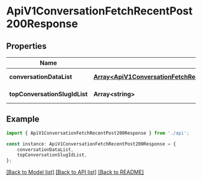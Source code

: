 # ApiV1ConversationFetchRecentPost200Response


## Properties

Name | Type | Description | Notes
------------ | ------------- | ------------- | -------------
**conversationDataList** | [**Array&lt;ApiV1ConversationFetchRecentPost200ResponseConversationDataListInner&gt;**](ApiV1ConversationFetchRecentPost200ResponseConversationDataListInner.md) |  | [default to undefined]
**topConversationSlugIdList** | **Array&lt;string&gt;** |  | [default to undefined]

## Example

```typescript
import { ApiV1ConversationFetchRecentPost200Response } from './api';

const instance: ApiV1ConversationFetchRecentPost200Response = {
    conversationDataList,
    topConversationSlugIdList,
};
```

[[Back to Model list]](../README.md#documentation-for-models) [[Back to API list]](../README.md#documentation-for-api-endpoints) [[Back to README]](../README.md)

